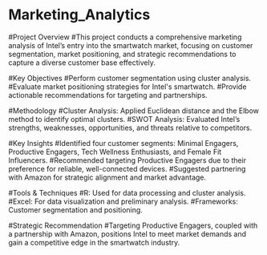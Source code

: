 # Marketing_Analytics
#Project Overview
#This project conducts a comprehensive marketing analysis of Intel’s entry into the smartwatch market, focusing on customer segmentation, market positioning, and strategic recommendations to capture a diverse customer base effectively.

#Key Objectives
#Perform customer segmentation using cluster analysis.
#Evaluate market positioning strategies for Intel's smartwatch.
#Provide actionable recommendations for targeting and partnerships.

#Methodology
#Cluster Analysis: Applied Euclidean distance and the Elbow method to identify optimal clusters.
#SWOT Analysis: Evaluated Intel’s strengths, weaknesses, opportunities, and threats relative to competitors.

#Key Insights
#Identified four customer segments: Minimal Engagers, Productive Engagers, Tech Wellness Enthusiasts, and Female Fit Influencers.
#Recommended targeting Productive Engagers due to their preference for reliable, well-connected devices.
#Suggested partnering with Amazon for strategic alignment and market advantage.

#Tools & Techniques
#R: Used for data processing and cluster analysis.
#Excel: For data visualization and preliminary analysis.
#Frameworks: Customer segmentation and positioning.

#Strategic Recommendation
#Targeting Productive Engagers, coupled with a partnership with Amazon, positions Intel to meet market demands and gain a competitive edge in the smartwatch industry.
